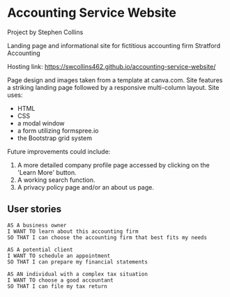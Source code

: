 # Accounting Service Website

Project by Stephen Collins

Landing page and informational site for fictitious accounting firm Stratford Accounting

Hosting link: https://swcollins462.github.io/accounting-service-website/

Page design and images taken from a template at canva.com.
Site features a striking landing page followed by a responsive multi-column layout. Site uses:

-   HTML
-   CSS
-   a modal window
-   a form utilizing formspree.io
-   the Bootstrap grid system

Future improvements could include:

1. A more detailed company profile page accessed by clicking on the 'Learn More' button.
2. A working search function.
3. A privacy policy page and/or an about us page.

## User stories

```
AS A business owner
I WANT TO learn about this accounting firm
SO THAT I can choose the accounting firm that best fits my needs

AS A potential client
I WANT TO schedule an appointment
SO THAT I can prepare my financial statements

AS AN individual with a complex tax situation
I WANT TO choose a good accountant
SO THAT I can file my tax return
```
